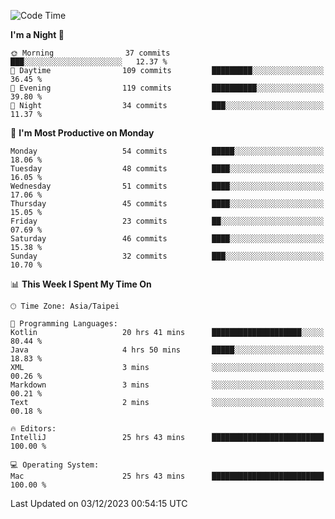 <!--START_SECTION:waka-->
![Code Time](http://img.shields.io/badge/Code%20Time-716%20hrs%2057%20mins-blue)

**I'm a Night 🦉** 

```text
🌞 Morning                37 commits          ███░░░░░░░░░░░░░░░░░░░░░░   12.37 % 
🌆 Daytime                109 commits         █████████░░░░░░░░░░░░░░░░   36.45 % 
🌃 Evening                119 commits         ██████████░░░░░░░░░░░░░░░   39.80 % 
🌙 Night                  34 commits          ███░░░░░░░░░░░░░░░░░░░░░░   11.37 % 
```
📅 **I'm Most Productive on Monday** 

```text
Monday                   54 commits          █████░░░░░░░░░░░░░░░░░░░░   18.06 % 
Tuesday                  48 commits          ████░░░░░░░░░░░░░░░░░░░░░   16.05 % 
Wednesday                51 commits          ████░░░░░░░░░░░░░░░░░░░░░   17.06 % 
Thursday                 45 commits          ████░░░░░░░░░░░░░░░░░░░░░   15.05 % 
Friday                   23 commits          ██░░░░░░░░░░░░░░░░░░░░░░░   07.69 % 
Saturday                 46 commits          ████░░░░░░░░░░░░░░░░░░░░░   15.38 % 
Sunday                   32 commits          ███░░░░░░░░░░░░░░░░░░░░░░   10.70 % 
```


📊 **This Week I Spent My Time On** 

```text
🕑︎ Time Zone: Asia/Taipei

💬 Programming Languages: 
Kotlin                   20 hrs 41 mins      ████████████████████░░░░░   80.44 % 
Java                     4 hrs 50 mins       █████░░░░░░░░░░░░░░░░░░░░   18.83 % 
XML                      3 mins              ░░░░░░░░░░░░░░░░░░░░░░░░░   00.26 % 
Markdown                 3 mins              ░░░░░░░░░░░░░░░░░░░░░░░░░   00.21 % 
Text                     2 mins              ░░░░░░░░░░░░░░░░░░░░░░░░░   00.18 % 

🔥 Editors: 
IntelliJ                 25 hrs 43 mins      █████████████████████████   100.00 % 

💻 Operating System: 
Mac                      25 hrs 43 mins      █████████████████████████   100.00 % 
```


 Last Updated on 03/12/2023 00:54:15 UTC
<!--END_SECTION:waka-->
